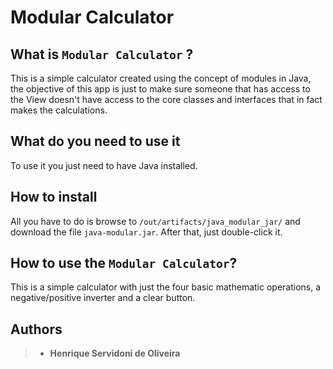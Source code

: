 # Modular Calculator

## What is `Modular Calculator` ?

This is a simple calculator created using the concept of modules in Java, the objective of this app is just to make sure someone that has access to the View doesn't have access to the core classes and interfaces that in fact makes the calculations.



## What do you need to use it

To use it you just need to have Java installed.



## How to install

All you have to do is browse to `/out/artifacts/java_modular_jar/` and download the file `java-modular.jar`. After that, just double-click it.



## How to use the `Modular Calculator`?

This is a simple calculator with just the four basic mathematic operations, a negative/positive inverter and a clear button.



## Authors

> - **Henrique Servidoni de Oliveira**
